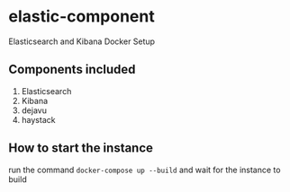 # elastic-component
Elasticsearch and Kibana Docker Setup

## Components included
1. Elasticsearch
2. Kibana
3. dejavu
4. haystack
 
## How to start the instance
run the command `docker-compose up --build` and wait for the instance to build
